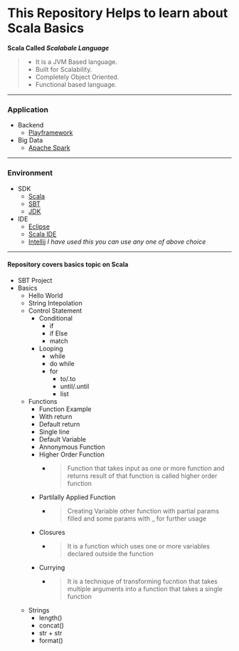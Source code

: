 # This Repository Helps to learn about Scala Basics

**Scala Called _Scalabale Language_**

> * It is a JVM Based language.
> * Built for Scalability.
> * Completely Object Oriented.
> * Functional based language.

___

### Application

* Backend
  * [Playframework](https://www.playframework.com/)
* Big Data
  * [Apache Spark](https://spark.apache.org/downloads.html)
___

### Environment

* SDK
  * [Scala](https://www.scala-lang.org/download/)
  * [SBT](https://www.scala-sbt.org/download.html)
  * [JDK](https://www.oracle.com/technetwork/java/javaee/downloads/jdk8-downloads-2133151.html)
* IDE
  * [Eclipse](https://www.eclipse.org/downloads/packages/release/neon/3/eclipse-ide-java-ee-developers)
  * [Scala IDE](http://scala-ide.org/download/sdk.html)
  * [Intellij](https://www.jetbrains.com/idea/download/#section=windows) _I have used this you can use any one of above choice_
  
___

#### Repository covers basics topic on Scala

* SBT Project
* Basics
  * Hello World
  * String Intepolation
  * Control Statement
    * Conditional
      * if
      * if Else
      * match
    * Looping
      * while
      * do while
      * for
        * to/.to
        * until/.until
        * list
  * Functions
    * Function Example
    * With return
    * Default return
    * Single line
    * Default Variable
    * Annonymous Function
    * Higher Order Function
      * >Function that takes input as one or more function and returns result of that function is called higher order function
    * Partilally Applied Function
      * > Creating Variable other function with partial params filled and some params with _ for further usage
    * Closures
      * > It is a function which uses one or more variables declared outside the function
    * Currying
      * > It is a technique of transforming fucntion that takes multiple arguments into a function that takes a single function
  * Strings
    * length()
    * concat()
    * str + str
    * format()